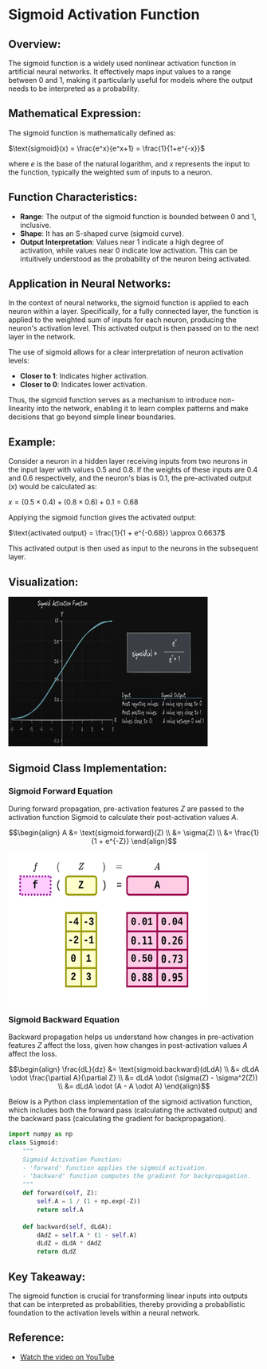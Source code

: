 # Sigmoid Activation Function

## Overview:
The sigmoid function is a widely used nonlinear activation function in artificial neural networks. It effectively maps input values to a range between 0 and 1, making it particularly useful for models where the output needs to be interpreted as a probability.

## Mathematical Expression:
The sigmoid function is mathematically defined as:

$\text{sigmoid}(x) = \frac{e^x}{e^x+1} = \frac{1}{1+e^{-x}}$

where $e$ is the base of the natural logarithm, and $x$ represents the input to the function, typically the weighted sum of inputs to a neuron.

## Function Characteristics:
- **Range**: The output of the sigmoid function is bounded between 0 and 1, inclusive.
- **Shape**: It has an S-shaped curve (sigmoid curve).
- **Output Interpretation**: Values near 1 indicate a high degree of activation, while values near 0 indicate low activation. This can be intuitively understood as the probability of the neuron being activated.

## Application in Neural Networks:
In the context of neural networks, the sigmoid function is applied to each neuron within a layer. Specifically, for a fully connected layer, the function is applied to the weighted sum of inputs for each neuron, producing the neuron's activation level. This activated output is then passed on to the next layer in the network.

The use of sigmoid allows for a clear interpretation of neuron activation levels:
- **Closer to 1**: Indicates higher activation.
- **Closer to 0**: Indicates lower activation.

Thus, the sigmoid function serves as a mechanism to introduce non-linearity into the network, enabling it to learn complex patterns and make decisions that go beyond simple linear boundaries.

## Example:
Consider a neuron in a hidden layer receiving inputs from two neurons in the input layer with values 0.5 and 0.8. If the weights of these inputs are 0.4 and 0.6 respectively, and the neuron's bias is 0.1, the pre-activated output (x) would be calculated as:

$x = (0.5 \times 0.4) + (0.8 \times 0.6) + 0.1 = 0.68$

Applying the sigmoid function gives the activated output:

$\text{activated output} = \frac{1}{1 + e^{-0.68}} \approx 0.6637$

This activated output is then used as input to the neurons in the subsequent layer.

## Visualization:

<img src="sigmoid_activation.png" alt="sigmoid_activation" width="400" height="300"/>

## Sigmoid Class Implementation:

### Sigmoid Forward Equation

During forward propagation, pre-activation features $Z$ are passed to the activation function Sigmoid to calculate their post-activation values $A$.


$$\begin{align}
A &= \text{sigmoid.forward}(Z) \\
&= \sigma(Z) \\
&= \frac{1}{1 + e^{-Z}}
\end{align}$$

<img src="sigmoid_activation_forward.png" alt="sigmoid_activation_forward" width="400" height="300"/>

### Sigmoid Backward Equation

Backward propagation helps us understand how changes in pre-activation features $Z$ affect the loss, given
how changes in post-activation values $A$ affect the loss.


$$\begin{align}
\frac{dL}{dz} &= \text{sigmoid.backward}(dLdA) \\
&= dLdA \odot \frac{\partial A}{\partial Z} \\
&= dLdA \odot (\sigma(Z) - \sigma^2(Z)) \\
&= dLdA \odot (A - A \odot A)
\end{align}$$


Below is a Python class implementation of the sigmoid activation function, which includes both the forward pass (calculating the activated output) and the backward pass (calculating the gradient for backpropagation).

```python
import numpy as np
class Sigmoid:
    """
    Sigmoid Activation Function:
    - 'forward' function applies the sigmoid activation.
    - 'backward' function computes the gradient for backpropagation.
    """
    def forward(self, Z):
        self.A = 1 / (1 + np.exp(-Z))
        return self.A

    def backward(self, dLdA):
        dAdZ = self.A * (1 - self.A)
        dLdZ = dLdA * dAdZ
        return dLdZ
```



## Key Takeaway:
The sigmoid function is crucial for transforming linear inputs into outputs that can be interpreted as probabilities, thereby providing a probabilistic foundation to the activation levels within a neural network.

## Reference:
- [Watch the video on YouTube](https://www.youtube.com/watch?v=KOhbp3EIRlM)

